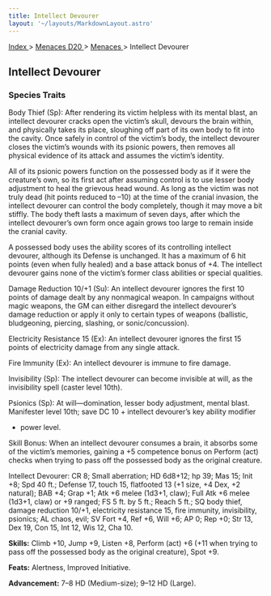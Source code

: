 ```yaml
---
title: Intellect Devourer
layout: '~/layouts/MarkdownLayout.astro'
---
```


[ Index ](/) > [ Menaces D20 ](/menaces.d20) > [ Menaces ](/menaces.d20/menaces) > Intellect Devourer

##  Intellect Devourer

###  Species Traits

Body Thief (Sp): After rendering its victim helpless with its mental blast, an
intellect devourer cracks open the victim’s skull, devours the brain within,
and physically takes its place, sloughing off part of its own body to fit into
the cavity. Once safely in control of the victim’s body, the intellect
devourer closes the victim’s wounds with its psionic powers, then removes all
physical evidence of its attack and assumes the victim’s identity.

All of its psionic powers function on the possessed body as if it were the
creature’s own, so its first act after assuming control is to use lesser body
adjustment to heal the grievous head wound. As long as the victim was not
truly dead (hit points reduced to –10) at the time of the cranial invasion,
the intellect devourer can control the body completely, though it may move a
bit stiffly. The body theft lasts a maximum of seven days, after which the
intellect devourer’s own form once again grows too large to remain inside the
cranial cavity.

A possessed body uses the ability scores of its controlling intellect
devourer, although its Defense is unchanged. It has a maximum of 6 hit points
(even when fully healed) and a base attack bonus of +4. The intellect devourer
gains none of the victim’s former class abilities or special qualities.

Damage Reduction 10/+1 (Su): An intellect devourer ignores the first 10 points
of damage dealt by any nonmagical weapon. In campaigns without magic weapons,
the GM can either disregard the intellect devourer’s damage reduction or apply
it only to certain types of weapons (ballistic, bludgeoning, piercing,
slashing, or sonic/concussion).

Electricity Resistance 15 (Ex): An intellect devourer ignores the first 15
points of electricity damage from any single attack.

Fire Immunity (Ex): An intellect devourer is immune to fire damage.

Invisibility (Sp): The intellect devourer can become invisible at will, as the
invisibility spell (caster level 10th).

Psionics (Sp): At will—domination, lesser body adjustment, mental blast.
Manifester level 10th; save DC 10 + intellect devourer’s key ability modifier
+ power level.

Skill Bonus: When an intellect devourer consumes a brain, it absorbs some of
the victim’s memories, gaining a +5 competence bonus on Perform (act) checks
when trying to pass off the possessed body as the original creature.

Intellect Devourer: CR 8; Small aberration; HD 6d8+12; hp 39; Mas 15; Init +8;
Spd 40 ft.; Defense 17, touch 15, flatfooted 13 (+1 size, +4 Dex, +2 natural);
BAB +4; Grap +1; Atk +6 melee (1d3+1, claw); Full Atk +6 melee (1d3+1, claw)
or +9 ranged; FS 5 ft. by 5 ft.; Reach 5 ft.; SQ body thief, damage reduction
10/+1, electricity resistance 15, fire immunity, invisibility, psionics; AL
chaos, evil; SV Fort +4, Ref +6, Will +6; AP 0; Rep +0; Str 13, Dex 19, Con
15, Int 12, Wis 12, Cha 10.

**Skills:** Climb +10, Jump +9, Listen +8, Perform (act) +6 (+11 when trying
to pass off the possessed body as the original creature), Spot +9.

**Feats:** Alertness, Improved Initiative.

**Advancement:** 7–8 HD (Medium-size); 9–12 HD (Large).

